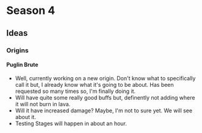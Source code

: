 # Season 4
## Ideas
### Origins
#### Puglin Brute
* Well, currently working on a new origin. Don't know what to specifically call it but, I already know what it's going to be about. Has been requested so many times so, I'm finally doing it.
* Will have quite some really good buffs but, definently not adding where it will not burn in lava.
* Will it have increased damage? Maybe, I'm not to sure yet. We will see about it.
* Testing Stages will happen in about an hour.
